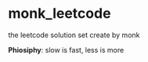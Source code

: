 # monk_leetcode
the leetcode solution set
create by monk

**Phiosiphy**:  slow is fast, less is more 